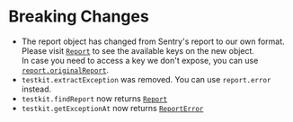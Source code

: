 # Breaking Changes
* The report object has changed from Sentry's report to our own format. \
Please visit [`Report`](/api/report.md) to see the available keys on the new object. \
In case you need to access a key we don't expose, you can use [`report.originalReport`](/api/report.md#originalreport-sentryevent).
* `testkit.extractException` was removed. You can use `report.error` instead.
* `testkit.findReport` now returns [`Report`](/api/report.md)
* `testkit.getExceptionAt` now returns [`ReportError`](/api/reportError.md)